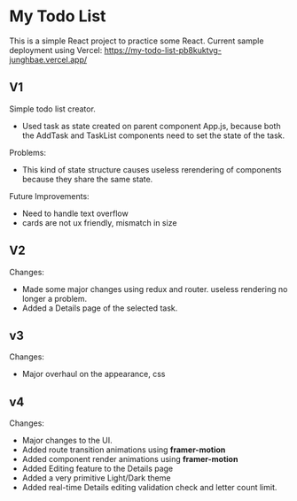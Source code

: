 # My Todo List

This is a simple React project to practice some React. 
Current sample deployment using Vercel: https://my-todo-list-pb8kuktvg-junghbae.vercel.app/ 

## V1 
 Simple todo list creator. 
  - Used task as state created on parent component App.js, 
    because both the AddTask and TaskList components need to set the state of the task.  
    
 Problems:
  - This kind of state structure causes useless rerendering of components because they share the same state.  

 Future Improvements:
  - Need to handle text overflow
  - cards are not ux friendly, mismatch in size
  
## V2
 Changes:
  - Made some major changes using redux and router. useless rendering no longer a problem.
  - Added a Details page of the selected task.
  
## v3 
 Changes:
  - Major overhaul on the appearance, css
  
## v4
 Changes:
  - Major changes to the UI.
  - Added route transition animations using **framer-motion**
  - Added component render animations using **framer-motion**
  - Added Editing feature to the Details page
  - Added a very primitive Light/Dark theme
  - Added real-time Details editing validation check and letter count limit.
 
  
